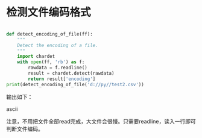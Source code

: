# 检测文件编码格式
```python

def detect_encoding_of_file(ff):
    """
    Detect the encoding of a file.
    """
    import chardet
    with open(ff, 'rb') as f:
        rawdata = f.readline()
        result = chardet.detect(rawdata)
        return result['encoding']
print(detect_encoding_of_file('d://py//test2.csv'))
```
输出如下：

ascii

注意，不用把文件全部read完成，大文件会很慢。只需要readline，读入一行即可判断文件编码。


